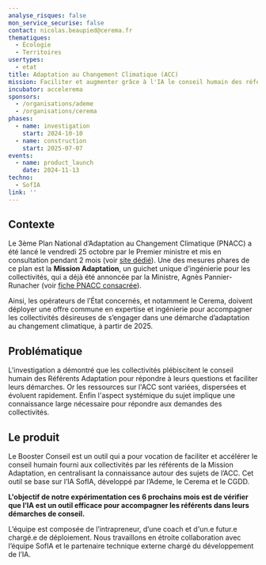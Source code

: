 ```yaml
---
analyse_risques: false
mon_service_securise: false
contact: nicolas.beaupied@cerema.fr
thematiques:
  - Écologie
  - Territoires
usertypes:
  - etat
title: Adaptation au Changement Climatique (ACC)
mission: Faciliter et augmenter grâce à l'IA le conseil humain des référents Adaptation au Changement Climatique auprès des collectivités.
incubator: accelerema
sponsors:
  - /organisations/ademe
  - /organisations/cerema
phases:
  - name: investigation
    start: 2024-10-10
  - name: construction
    start: 2025-07-07
events:
  - name: product_launch
    date: 2024-11-13
techno:
  - SofIA
link: ''
---
```


## Contexte

Le 3ème Plan National d’Adaptation au Changement Climatique (PNACC) a été lancé le vendredi 25 octobre par le Premier ministre et mis en consultation pendant 2 mois (voir [site dédié](https://consultation-pnacc.ecologie.gouv.fr/)). Une des mesures phares de ce plan est la **Mission Adaptation**, un guichet unique d’ingénierie pour les collectivités, qui a déjà été annoncée par la Ministre, Agnès Pannier-Runacher (voir [fiche PNACC consacrée](https://consultation-pnacc.ecologie.gouv.fr/sites/default/files/2024-10/Mesure25%20-%20Territoires%20-%20accompagnement.pdf)). 

Ainsi, les opérateurs de l’État concernés, et notamment le Cerema, doivent déployer une offre commune en expertise et ingénierie pour accompagner les collectivités désireuses de s’engager dans une démarche d’adaptation au changement climatique, à partir de 2025.


## Problématique

L'investigation a démontré que les collectivités plébiscitent le conseil humain des Référents Adaptation pour répondre à leurs questions et faciliter leurs démarches. Or les ressources sur l'ACC sont variées, dispersées et évoluent rapidement. Enfin l'aspect systémique du sujet implique une connaissance large nécessaire pour répondre aux demandes des collectivités. 


## Le produit
Le Booster Conseil est un outil qui a pour vocation de faciliter et accélérer le conseil humain fourni aux collectivités par les référents de la Mission Adaptation, en centralisant la connaissance autour des sujets de l’ACC. Cet outil se base sur l’IA SofIA, développé par l’Ademe, le Cerema et le CGDD.

**L'objectif de notre expérimentation ces 6 prochains mois est de vérifier que l’IA est un outil efficace pour accompagner les référents dans leurs démarches de conseil.**

L’équipe est composée de l’intrapreneur, d’une coach et d'un.e futur.e chargé.e de déploiement. Nous travaillons en étroite collaboration avec l’équipe SofIA et le partenaire technique externe chargé du développement de l’IA.




